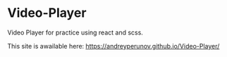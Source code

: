 # Video-Player
Video Player for practice using react and scss.

<p>This site is awailable here: <a href="https://andreyperunov.github.io/Video-Player/">https://andreyperunov.github.io/Video-Player/</a></p>
